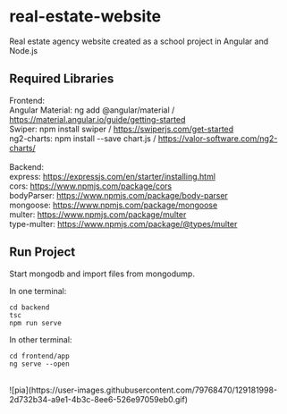 # real-estate-website
Real estate agency website created as a school project in Angular and Node.js

## Required Libraries
Frontend: <br/>
Angular Material: ng add @angular/material / https://material.angular.io/guide/getting-started <br/>
Swiper: npm install swiper / https://swiperjs.com/get-started <br/>
ng2-charts: npm install --save chart.js / https://valor-software.com/ng2-charts/
<br/><br/>
Backend: <br/>
express: https://expressjs.com/en/starter/installing.html <br/>
cors: https://www.npmjs.com/package/cors <br/>
bodyParser: https://www.npmjs.com/package/body-parser <br/>
mongoose: https://www.npmjs.com/package/mongoose <br/>
multer: https://www.npmjs.com/package/multer <br/>
type-multer: https://www.npmjs.com/package/@types/multer <br/>

## Run Project

Start mongodb and import files from mongodump. <br/>

In one terminal:
```
cd backend
tsc
npm run serve
```

In other terminal:
```
cd frontend/app
ng serve --open
```
<br/>
![pia](https://user-images.githubusercontent.com/79768470/129181998-2d732b34-a9e1-4b3c-8ee6-526e97059eb0.gif)



